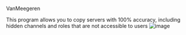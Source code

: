 VanMeegeren 

This program allows you to copy servers with 100% accuracy, including hidden channels and roles that are not accessible to users
![image](https://github.com/user-attachments/assets/08a2737c-6a3d-4602-b490-0a1303c0e352)
